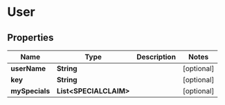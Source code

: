 

# User


## Properties

| Name | Type | Description | Notes |
|------------ | ------------- | ------------- | -------------|
|**userName** | **String** |  |  [optional] |
|**key** | **String** |  |  [optional] |
|**mySpecials** | **List&lt;SPECIALCLAIM&gt;** |  |  [optional] |



